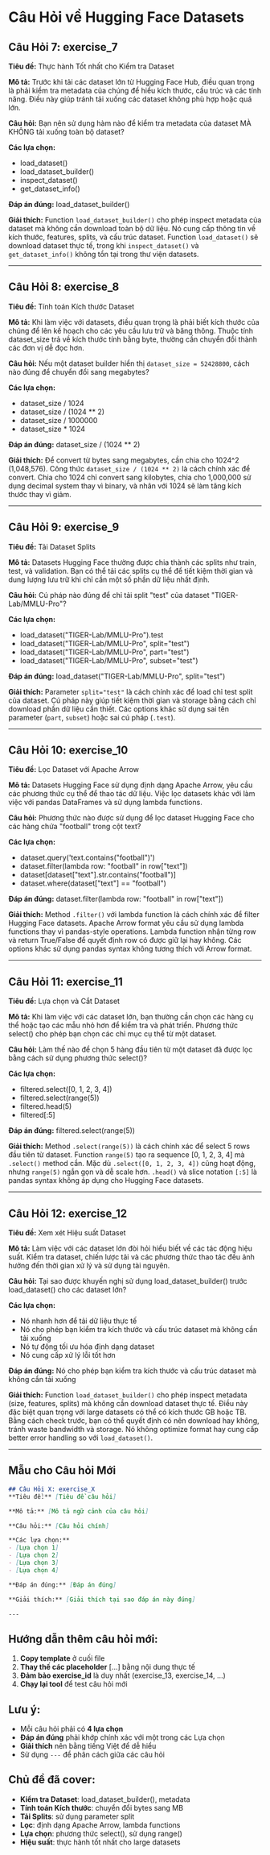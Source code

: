 # Câu Hỏi về Hugging Face Datasets

## Câu Hỏi 7: exercise_7
**Tiêu đề:** Thực hành Tốt nhất cho Kiểm tra Dataset

**Mô tả:** Trước khi tải các dataset lớn từ Hugging Face Hub, điều quan trọng là phải kiểm tra metadata của chúng để hiểu kích thước, cấu trúc và các tính năng. Điều này giúp tránh tải xuống các dataset không phù hợp hoặc quá lớn.

**Câu hỏi:** Bạn nên sử dụng hàm nào để kiểm tra metadata của dataset MÀ KHÔNG tải xuống toàn bộ dataset?

**Các lựa chọn:**
- load_dataset()
- load_dataset_builder()
- inspect_dataset()
- get_dataset_info()

**Đáp án đúng:** load_dataset_builder()

**Giải thích:** Function `load_dataset_builder()` cho phép inspect metadata của dataset mà không cần download toàn bộ dữ liệu. Nó cung cấp thông tin về kích thước, features, splits, và cấu trúc dataset. Function `load_dataset()` sẽ download dataset thực tế, trong khi `inspect_dataset()` và `get_dataset_info()` không tồn tại trong thư viện datasets.

---

## Câu Hỏi 8: exercise_8
**Tiêu đề:** Tính toán Kích thước Dataset

**Mô tả:** Khi làm việc với datasets, điều quan trọng là phải biết kích thước của chúng để lên kế hoạch cho các yêu cầu lưu trữ và băng thông. Thuộc tính dataset_size trả về kích thước tính bằng byte, thường cần chuyển đổi thành các đơn vị dễ đọc hơn.

**Câu hỏi:** Nếu một dataset builder hiển thị `dataset_size = 52428800`, cách nào đúng để chuyển đổi sang megabytes?

**Các lựa chọn:**
- dataset_size / 1024
- dataset_size / (1024 ** 2)
- dataset_size / 1000000
- dataset_size * 1024

**Đáp án đúng:** dataset_size / (1024 ** 2)

**Giải thích:** Để convert từ bytes sang megabytes, cần chia cho 1024^2 (1,048,576). Công thức `dataset_size / (1024 ** 2)` là cách chính xác để convert. Chia cho 1024 chỉ convert sang kilobytes, chia cho 1,000,000 sử dụng decimal system thay vì binary, và nhân với 1024 sẽ làm tăng kích thước thay vì giảm.

---

## Câu Hỏi 9: exercise_9
**Tiêu đề:** Tải Dataset Splits

**Mô tả:** Datasets Hugging Face thường được chia thành các splits như train, test, và validation. Bạn có thể tải các splits cụ thể để tiết kiệm thời gian và dung lượng lưu trữ khi chỉ cần một số phần dữ liệu nhất định.

**Câu hỏi:** Cú pháp nào đúng để chỉ tải split "test" của dataset "TIGER-Lab/MMLU-Pro"?

**Các lựa chọn:**
- load_dataset("TIGER-Lab/MMLU-Pro").test
- load_dataset("TIGER-Lab/MMLU-Pro", split="test")
- load_dataset("TIGER-Lab/MMLU-Pro", part="test")
- load_dataset("TIGER-Lab/MMLU-Pro", subset="test")

**Đáp án đúng:** load_dataset("TIGER-Lab/MMLU-Pro", split="test")

**Giải thích:** Parameter `split="test"` là cách chính xác để load chỉ test split của dataset. Cú pháp này giúp tiết kiệm thời gian và storage bằng cách chỉ download phần dữ liệu cần thiết. Các options khác sử dụng sai tên parameter (`part`, `subset`) hoặc sai cú pháp (`.test`).

---

## Câu Hỏi 10: exercise_10
**Tiêu đề:** Lọc Dataset với Apache Arrow

**Mô tả:** Datasets Hugging Face sử dụng định dạng Apache Arrow, yêu cầu các phương thức cụ thể để thao tác dữ liệu. Việc lọc datasets khác với làm việc với pandas DataFrames và sử dụng lambda functions.

**Câu hỏi:** Phương thức nào được sử dụng để lọc dataset Hugging Face cho các hàng chứa "football" trong cột text?

**Các lựa chọn:**
- dataset.query('text.contains("football")')
- dataset.filter(lambda row: "football" in row["text"])
- dataset[dataset["text"].str.contains("football")]
- dataset.where(dataset["text"] == "football")

**Đáp án đúng:** dataset.filter(lambda row: "football" in row["text"])

**Giải thích:** Method `.filter()` với lambda function là cách chính xác để filter Hugging Face datasets. Apache Arrow format yêu cầu sử dụng lambda functions thay vì pandas-style operations. Lambda function nhận từng row và return True/False để quyết định row có được giữ lại hay không. Các options khác sử dụng pandas syntax không tương thích với Arrow format.

---

## Câu Hỏi 11: exercise_11
**Tiêu đề:** Lựa chọn và Cắt Dataset

**Mô tả:** Khi làm việc với các dataset lớn, bạn thường cần chọn các hàng cụ thể hoặc tạo các mẫu nhỏ hơn để kiểm tra và phát triển. Phương thức select() cho phép bạn chọn các chỉ mục cụ thể từ một dataset.

**Câu hỏi:** Làm thế nào để chọn 5 hàng đầu tiên từ một dataset đã được lọc bằng cách sử dụng phương thức select()?

**Các lựa chọn:**
- filtered.select([0, 1, 2, 3, 4])
- filtered.select(range(5))
- filtered.head(5)
- filtered[:5]

**Đáp án đúng:** filtered.select(range(5))

**Giải thích:** Method `.select(range(5))` là cách chính xác để select 5 rows đầu tiên từ dataset. Function `range(5)` tạo ra sequence [0, 1, 2, 3, 4] mà `.select()` method cần. Mặc dù `.select([0, 1, 2, 3, 4])` cũng hoạt động, nhưng `range(5)` ngắn gọn và dễ scale hơn. `.head()` và slice notation `[:5]` là pandas syntax không áp dụng cho Hugging Face datasets.

---

## Câu Hỏi 12: exercise_12
**Tiêu đề:** Xem xét Hiệu suất Dataset

**Mô tả:** Làm việc với các dataset lớn đòi hỏi hiểu biết về các tác động hiệu suất. Kiểm tra dataset, chiến lược tải và các phương thức thao tác đều ảnh hưởng đến thời gian xử lý và sử dụng tài nguyên.

**Câu hỏi:** Tại sao được khuyến nghị sử dụng load_dataset_builder() trước load_dataset() cho các dataset lớn?

**Các lựa chọn:**
- Nó nhanh hơn để tải dữ liệu thực tế
- Nó cho phép bạn kiểm tra kích thước và cấu trúc dataset mà không cần tải xuống
- Nó tự động tối ưu hóa định dạng dataset
- Nó cung cấp xử lý lỗi tốt hơn

**Đáp án đúng:** Nó cho phép bạn kiểm tra kích thước và cấu trúc dataset mà không cần tải xuống

**Giải thích:** Function `load_dataset_builder()` cho phép inspect metadata (size, features, splits) mà không cần download dataset thực tế. Điều này đặc biệt quan trọng với large datasets có thể có kích thước GB hoặc TB. Bằng cách check trước, bạn có thể quyết định có nên download hay không, tránh waste bandwidth và storage. Nó không optimize format hay cung cấp better error handling so với `load_dataset()`.

---

## Mẫu cho Câu hỏi Mới

```markdown
## Câu Hỏi X: exercise_X
**Tiêu đề:** [Tiêu đề câu hỏi]

**Mô tả:** [Mô tả ngữ cảnh của câu hỏi]

**Câu hỏi:** [Câu hỏi chính]

**Các lựa chọn:**
- [Lựa chọn 1]
- [Lựa chọn 2]
- [Lựa chọn 3]
- [Lựa chọn 4]

**Đáp án đúng:** [Đáp án đúng]

**Giải thích:** [Giải thích tại sao đáp án này đúng]

---
```

## Hướng dẫn thêm câu hỏi mới:

1. **Copy template** ở cuối file
2. **Thay thế các placeholder** [...] bằng nội dung thực tế
3. **Đảm bảo exercise_id** là duy nhất (exercise_13, exercise_14, ...)
4. **Chạy lại tool** để test câu hỏi mới

## Lưu ý:
- Mỗi câu hỏi phải có **4 lựa chọn**
- **Đáp án đúng** phải khớp chính xác với một trong các Lựa chọn
- **Giải thích** nên bằng tiếng Việt để dễ hiểu
- Sử dụng `---` để phân cách giữa các câu hỏi

## Chủ đề đã cover:
- **Kiểm tra Dataset**: load_dataset_builder(), metadata
- **Tính toán Kích thước**: chuyển đổi bytes sang MB
- **Tải Splits**: sử dụng parameter split
- **Lọc**: định dạng Apache Arrow, lambda functions
- **Lựa chọn**: phương thức select(), sử dụng range()
- **Hiệu suất**: thực hành tốt nhất cho large datasets
